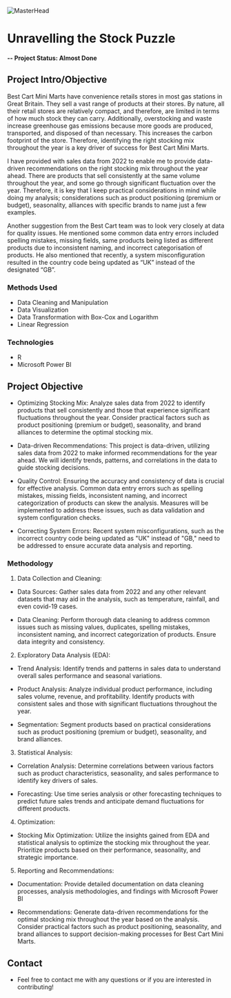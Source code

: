 ![MasterHead](https://i.pinimg.com/originals/0e/79/8f/0e798f91138755ce7386df586f6feb3b.gif)
# Unravelling the Stock Puzzle

#### -- Project Status: Almost Done

## Project Intro/Objective
Best Cart Mini Marts have convenience retails stores in most gas stations in Great Britain. They sell a vast range of products at their stores. By nature, all their retail stores are relatively compact, and therefore, are limited in terms of how much stock they can carry. Additionally, overstocking and waste increase greenhouse gas emissions because more goods are produced, transported, and disposed of than necessary. This increases the carbon footprint of the store. Therefore, identifying the right stocking mix throughout the year is a key driver of success for Best Cart Mini Marts.

I have provided with sales data from 2022 to enable me to provide data-driven recommendations on the right stocking mix throughout the year ahead. There are products that sell consistently at the same volume throughout the year, and some go through significant fluctuation over the year. Therefore, it is key that I keep practical considerations in mind while doing my analysis; considerations such as product positioning (premium or budget), seasonality, alliances with specific brands to name just a few examples. 

Another suggestion from the Best Cart team was to look very closely at data for quality issues. He mentioned some common data entry errors included spelling mistakes, missing fields, same products being listed as different products due to inconsistent naming, and incorrect categorisation of products. He also mentioned that recently, a system misconfiguration resulted in the country code being updated as “UK” instead of the designated “GB”.

### Methods Used
* Data Cleaning and Manipulation
* Data Visualization
* Data Transformation with Box-Cox and Logarithm
* Linear Regression

### Technologies
* R 
* Microsoft Power BI

## Project Objective
* Optimizing Stocking Mix: Analyze sales data from 2022 to identify products that sell consistently and those that experience significant fluctuations throughout the year. Consider practical factors such as product positioning (premium or budget), seasonality, and brand alliances to determine the optimal stocking mix.

* Data-driven Recommendations: This project is data-driven, utilizing sales data from 2022 to make informed recommendations for the year ahead. We will identify trends, patterns, and correlations in the data to guide stocking decisions.

* Quality Control: Ensuring the accuracy and consistency of data is crucial for effective analysis. Common data entry errors such as spelling mistakes, missing fields, inconsistent naming, and incorrect categorization of products can skew the analysis. Measures will be implemented to address these issues, such as data validation and system configuration checks.

* Correcting System Errors: Recent system misconfigurations, such as the incorrect country code being updated as "UK" instead of "GB," need to be addressed to ensure accurate data analysis and reporting.

### Methodology
1. Data Collection and Cleaning:
* Data Sources: Gather sales data from 2022 and any other relevant datasets that may aid in the analysis, such as temperature, rainfall, and even covid-19 cases.

* Data Cleaning: Perform thorough data cleaning to address common issues such as missing values, duplicates, spelling mistakes, inconsistent naming, and incorrect categorization of products. Ensure data integrity and consistency.

2. Exploratory Data Analysis (EDA):
* Trend Analysis: Identify trends and patterns in sales data to understand overall sales performance and seasonal variations.

* Product Analysis: Analyze individual product performance, including sales volume, revenue, and profitability. Identify products with consistent sales and those with significant fluctuations throughout the year.

* Segmentation: Segment products based on practical considerations such as product positioning (premium or budget), seasonality, and brand alliances.

3. Statistical Analysis:
* Correlation Analysis: Determine correlations between various factors such as product characteristics, seasonality, and sales performance to identify key drivers of sales.

* Forecasting: Use time series analysis or other forecasting techniques to predict future sales trends and anticipate demand fluctuations for different products.

4. Optimization:
* Stocking Mix Optimization: Utilize the insights gained from EDA and statistical analysis to optimize the stocking mix throughout the year. Prioritize products based on their performance, seasonality, and strategic importance.

5. Reporting and Recommendations:
* Documentation: Provide detailed documentation on data cleaning processes, analysis methodologies, and findings with Microsoft Power BI

* Recommendations: Generate data-driven recommendations for the optimal stocking mix throughout the year based on the analysis. Consider practical factors such as product positioning, seasonality, and brand alliances to support decision-making processes for Best Cart Mini Marts.


## Contact
* Feel free to contact me with any questions or if you are interested in contributing!
